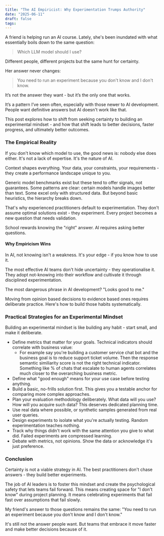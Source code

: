 ```yaml
---
title: "The AI Empiricist: Why Experimentation Trumps Authority"
date: "2025-06-11"
draft: false
tags:
---
```


A friend is helping run an AI course. Lately, she's been inundated with what essentially boils down to the same question:  

>Which LLM model should I use?

<!-- excerpt -->

Different people, different projects but the same hunt for certainty.

Her answer never changes:

> You need to run an experiment because you don't know and I don't know.

It’s not the answer they want - but it’s the only one that works.

It’s a pattern I’ve seen often, especially with those newer to AI development. People want definitive answers but AI doesn't work like that.

This post explores how to shift from seeking certainty to building an experimental mindset - and how that shift leads to better decisions, faster progress, and ultimately better outcomes.

### The Empirical Reality

If you don't know which model to use, the good news is: nobody else does either. It's not a lack of expertise. It's the nature of AI.

Context shapes everything. Your data, your constraints, your requirements - they create a performance landscape unique to you. 

Generic model benchmarks exist but these tend to offer signals, not guarantees.
Some patterns are clear: certain models handle images better than text. Some excel only with structured data. But beyond basic heuristics, the hierarchy breaks down.

That's why experienced practitioners default to experimentation. They don't assume optimal solutions exist - they experiment. Every project becomes a new question that needs validation.

School rewards knowing the "right" answer. AI requires asking better questions.

#### Why Empiricism Wins
In AI, not knowing isn't a weakness. It's your edge - if you know how to use it.

The most effective AI teams don't hide uncertainty - they operationalise it. They adopt not-knowing into their workflow and cultivate it through disciplined experimentation.

The most dangerous phrase in AI development? "Looks good to me."

Moving from opinion based decisions to evidence based ones requires deliberate practice. Here's how to build those habits systematically.

### Practical Strategies for an Experimental Mindset

Building an experimental mindset is like building any habit - start small, and make it deliberate.

- Define metrics that matter for your goals. Technical indicators should correlate with business value:
    - For example say you're building a customer service chat bot and the business goal is to reduce support ticket volume. Then the response semantic similiarity score is not the right technical indicator. Something like % of chats that escalate to human agents correlates much closer to the overarching business metric.
- Define what "good enough" means for your use case before testing anything.
- Build a basic, no-frills solution first. This gives you a testable anchor for comparing more complex approaches.
- Plan your evaluation methodology deliberately. What data will you use? How will you acquire such data? This deserves dedicated planning time.
- Use real data where possible, or synthetic samples generated from real user queries.
- Design experiments to isolate what you're actually testing. Random experimentation teaches nothing.
- Track why things didn't work with the same attention you give to what did. Failed experiments are compressed learning.
- Debate with metrics, not opinions. Show the data or acknowledge it's just preference.

### Conclusion
Certainty is not a viable strategy in AI. The best practitioners don't chase answers - they build better experiments.

The job of AI leaders is to foster this mindset and create the psychological safety that lets teams fail forward. This means creating space for "I don't know" during project planning. It means celebrating experiments that fail fast over assumptions that fail slowly.

My friend's answer to those questions remains the same: "You need to run an experiment because you don't know and I don't know."

It's still not the answer people want. But teams that embrace it move faster and make better decisions because of it.